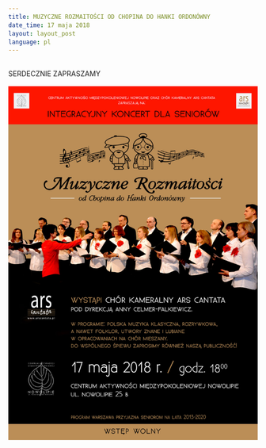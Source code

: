 ```yaml
---
title: MUZYCZNE ROZMAITOŚCI OD CHOPINA DO HANKI ORDONÓWNY
date_time: 17 maja 2018
layout: layout_post
language: pl
---
```

<br>
SERDECZNIE ZAPRASZAMY
<br>
<br>
<img src="/img/posters/Nowolipie_A3.jpg" alt="Pasyjny_Faustyna">
<br>
<br>



